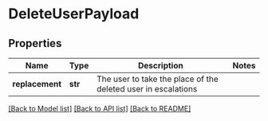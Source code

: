 # DeleteUserPayload

## Properties
Name | Type | Description | Notes
------------ | ------------- | ------------- | -------------
**replacement** | **str** | The user to take the place of the deleted user in escalations | 

[[Back to Model list]](../README.md#documentation-for-models) [[Back to API list]](../README.md#documentation-for-api-endpoints) [[Back to README]](../README.md)


